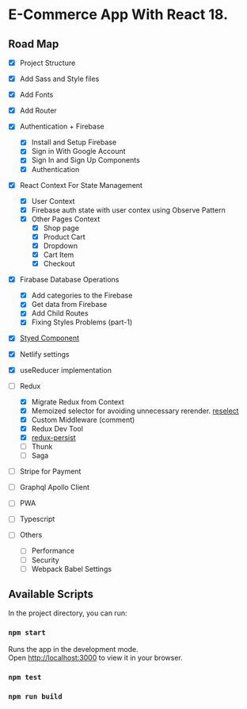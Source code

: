 # E-Commerce App With React 18.

## Road Map

- [x] Project Structure
- [x] Add Sass and Style files
- [x] Add Fonts

- [x] Add Router
- [x] Authentication + Firebase
  - [x] Install and Setup Firebase
  - [x] Sign in With Google Account
  - [x] Sign In and Sign Up Components
  - [x] Authentication
- [x] React Context For State Management
  - [x] User Context
  - [x] Firebase auth state with user contex using Observe Pattern
  - [x] Other Pages Context
    - [x] Shop page
    - [x] Product Cart
    - [x] Dropdown
    - [x] Cart Item
    - [x] Checkout
- [x] Firabase Database Operations
  - [x] Add categories to the Firebase
  - [x] Get data from Firebase
  - [x] Add Child Routes
  - [x] Fixing Styles Problems (part-1)
- [x] [Styed Component](https://styled-components.com/) 
- [x] Netlify settings
- [x] useReducer implementation
- [ ] Redux
  - [x] Migrate Redux from Context
  - [x]  Memoized selector for avoiding unnecessary rerender.  [reselect](https://github.com/reduxjs/reselect)
  - [x] Custom Middleware (comment)
  - [x] Redux Dev Tool
  - [x] [redux-persist](https://github.com/rt2zz/redux-persist)
  - [ ] Thunk
  - [ ] Saga
- [ ] Stripe for Payment
- [ ] Graphql Apollo Client
- [ ] PWA
- [ ] Typescript
- [ ] Others
  - [ ] Performance
  - [ ] Security
  - [ ] Webpack Babel Settings

## Available Scripts

In the project directory, you can run:

### `npm start`

Runs the app in the development mode.\
Open [http://localhost:3000](http://localhost:3000) to view it in your browser.

### `npm test`

### `npm run build`
